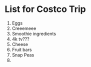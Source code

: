# List for Costco Trip

1. Eggs
2. Creeemeee
3. Smoothie ingredients
4. 4k tv???
5. Cheese
6. Fruit bars
7. Snap Peas
8. 
